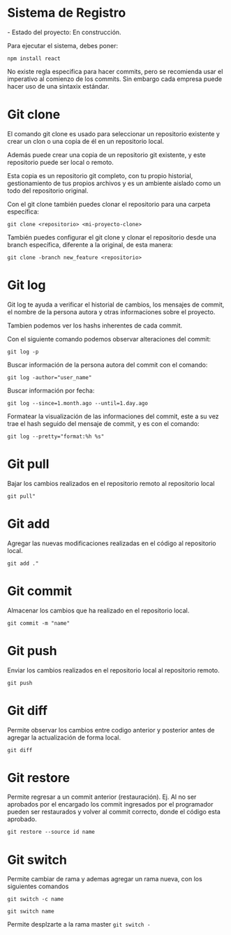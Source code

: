 <h1> Sistema de Registro </h1>
- Estado del proyecto: En construcción.

Para ejecutar el sistema, debes poner:

```npm install react```

No existe regla especifica para hacer commits, pero se recomienda usar el imperativo al comienzo de los commits.
Sin embargo cada empresa puede hacer uso de una sintaxix estándar.

# Git clone #

El comando git clone es usado para seleccionar un repositorio existente y crear un clon o una copia de él en un repositorio local.

Además puede crear una copia de un repositorio git existente, y este repositorio puede ser local o remoto.
 
Esta copia es un repositorio git completo, con tu propio historial, gestionamiento de tus propios archivos y es un ambiente aislado como un todo del repositorio original. 

Con el git clone también puedes clonar el repositorio para una carpeta específica:

```git clone <repositorio> <mi-proyecto-clone>```

También puedes configurar el git clone y clonar el repositorio desde una branch específica, diferente a la original, de esta manera:

```git clone -branch new_feature <repositorio>```

# Git log #

Git log te ayuda a verificar el historial de cambios, los mensajes de commit, el nombre de la persona autora y otras informaciones sobre el proyecto.

Tambien podemos ver los hashs inherentes de cada commit.

Con el siguiente comando podemos observar alteraciones del commit:

``` git log -p ``` 

Buscar información de la persona autora del commit con el comando:

``` git log -author="user_name" ``` 

Buscar información por fecha:

``` git log --since=1.month.ago --until=1.day.ago ``` 

Formatear la visualización de las informaciones del commit, este a su vez trae el hash seguido del mensaje de commit, y es con el comando:

``` git log --pretty="format:%h %s" ``` 

# Git pull #

Bajar los cambios realizados en el repositorio remoto al repositorio local

``` git pull" ``` 

# Git add #

Agregar las nuevas modificaciones realizadas en el código al repositorio local.

``` git add ." ``` 

# Git commit #

Almacenar los cambios que ha realizado en el repositorio local.

``` git commit -m "name" ``` 

# Git push #

Enviar los cambios realizados en el repositorio local al repositorio remoto.

``` git push ``` 

# Git diff #

Permite observar los cambios entre codigo anterior y posterior antes de agregar la actualización de forma local.  

``` git diff ``` 

# Git restore #

Permite regresar a un commit anterior (restauración).
Ej. Al no ser aprobados por el encargado los commit ingresados por el programador pueden ser restaurados y volver al commit correcto, donde el código esta aprobado.

```git restore --source id name```

# Git switch #

Permite cambiar de rama y ademas agregar un rama nueva, con los siguientes comandos

```git switch -c name```

```git switch name ```

Permite desplzarte a la rama master
```git switch - ```

